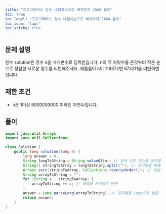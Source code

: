 ```yaml
---
title: "프로그래머스 정수 내림차순으로 배치하기 JAVA 풀이"
toc: true
toc_label: "프로그래머스 정수 내림차순으로 배치하기 JAVA 풀이"
toc_icon: "tags"
toc_sticky: true
---
```

## 문제 설명
함수 solution은 정수 n을 매개변수로 입력받습니다. n의 각 자릿수를 큰것부터 작은 순으로 정렬한 새로운 정수를 리턴해주세요. 예를들어 n이 118372면 873211을 리턴하면 됩니다.

## 제한 조건
- n은 1이상 8000000000 이하인 자연수입니다.

## 풀이
```java
import java.util.Arrays;
import java.util.Collections;

class Solution {
    public long solution(long n) {
        long answer = 0;
        String longToString = String.valueOf(n); // 입력 받은 정수를 문자열로 변환
        String[] stringToArray = longToString.split(""); // 문자열을 배열로 변환
        Arrays.sort(stringToArray, Collections.reverseOrder()); // 내림차순으로 배열 정렬
        String arrayToString = "";
        for (String c : stringToArray) {
            arrayToString += c; // 배열을 문자열로 변환
        }
        answer = Long.parseLong(arrayToString); // 문자열을 Long으로 변환
        return answer;
    }
}
```
